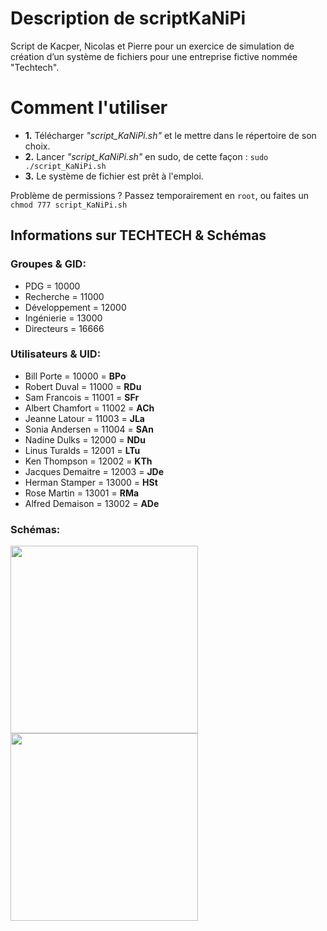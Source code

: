 ﻿# Description de scriptKaNiPi
Script de Kacper, Nicolas et Pierre pour un exercice de simulation de création d’un système de fichiers pour une entreprise fictive nommée "Techtech".

# Comment l'utiliser
- __1.__ Télécharger _"script_KaNiPi.sh"_ et le mettre dans le répertoire de son choix.
- __2.__ Lancer _"script_KaNiPi.sh"_ en sudo, de cette façon : `sudo ./script_KaNiPi.sh`
- __3.__ Le système de fichier est prêt à l'emploi.

Problème de permissions ? Passez temporairement en `root`, ou faites un `chmod 777 script_KaNiPi.sh`

## Informations sur TECHTECH & Schémas
### Groupes & GID:
* PDG = 10000
* Recherche = 11000
* Développement = 12000
* Ingénierie = 13000
* Directeurs = 16666

### Utilisateurs & UID:
* Bill Porte = 10000 = __BPo__ 
* Robert Duval = 11000 = __RDu__ 
* Sam Francois = 11001 = __SFr__ 
* Albert Chamfort = 11002 = __ACh__ 
* Jeanne Latour = 11003 = __JLa__ 
* Sonia Andersen = 11004 = __SAn__ 
* Nadine Dulks = 12000 = __NDu__ 
* Linus Turalds = 12001 = __LTu__ 
* Ken Thompson = 12002 = __KTh__ 
* Jacques Demaitre = 12003 = __JDe__ 
* Herman Stamper = 13000 = __HSt__ 
* Rose Martin = 13001 = __RMa__ 
* Alfred Demaison = 13002 = __ADe__ 

### Schémas:
<img height="300px" src="https://i.imgur.com/4XJFSxb.png" /> <img height="300px" src="https://i.imgur.com/dtauHZp.png" />
